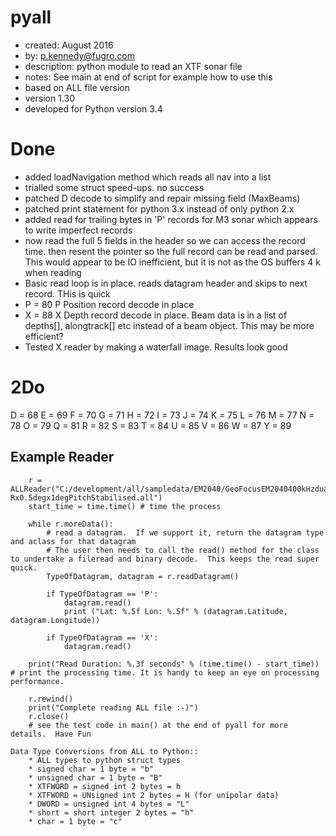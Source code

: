 pyall
=====
* created:       August 2016
* by:            p.kennedy@fugro.com
* description:   python module to read an XTF sonar file
* notes:         See main at end of script for example how to use this
* based on ALL file version 
* version 1.30
* developed for Python version 3.4 

Done
====
* added loadNavigation method which reads all nav into a list
* trialled some struct speed-ups.  no success
* patched D decode to simplify and repair missing field (MaxBeams)
* patched print statement for python 3.x instead of only python 2.x
* added read for trailing bytes in 'P' records for M3 sonar which appears to write imperfect records
* now read the full 5 fields in the header so we can access the record time.  then resent the pointer so the full record can be read and parsed.  This would appear to be IO inefficient, but it is not as the OS buffers 4 k when reading
* Basic read loop is in place.  reads datagram header and skips to next record.  THis is quick
* P = 80 P Position record decode in place
* X = 88 X Depth record decode in place.  Beam data is in a list of depths[], alongtrack[] etc instead of a beam object.  This may be more efficient?
* Tested X reader by making a waterfall image.  Results look good


2Do
===
D = 68
E = 69
F = 70
G = 71
H = 72
I = 73
J = 74
K = 75
L = 76
M = 77
N = 78
O = 79
Q = 81
R = 82
S = 83
T = 84
U = 85
V = 86
W = 87
Y = 89

Example Reader
-------
```
    r = ALLReader("C:/development/all/sampledata/EM2040/GeoFocusEM2040400kHzdual-Rx0.5degx1degPitchStabilised.all")
    start_time = time.time() # time the process

    while r.moreData():
        # read a datagram.  If we support it, return the datagram type and aclass for that datagram
        # The user then needs to call the read() method for the class to undertake a fileread and binary decode.  This keeps the read super quick.
        TypeOfDatagram, datagram = r.readDatagram()

        if TypeOfDatagram == 'P':
            datagram.read()
            print ("Lat: %.5f Lon: %.5f" % (datagram.Latitude, datagram.Longitude))

        if TypeOfDatagram == 'X':
            datagram.read()

    print("Read Duration: %.3f seconds" % (time.time() - start_time)) # print the processing time. It is handy to keep an eye on processing performance.

    r.rewind()
    print("Complete reading ALL file :-)")
    r.close()    
    # see the test code in main() at the end of pyall for more details.  Have Fun
```
```
Data Type Conversions from ALL to Python::     
    * ALL types to python struct types
    * signed char = 1 byte = "b"
    * unsigned char = 1 byte = "B"
    * XTFWORD = signed int 2 bytes = h
    * XTFWORD = UNsigned int 2 bytes = H (for unipolar data)
    * DWORD = unsigned int 4 bytes = "L"
    * short = short integer 2 bytes = "h"
    * char = 1 byte = "c"
```